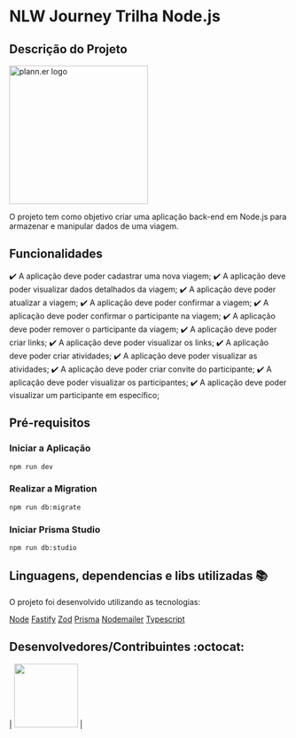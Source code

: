 # NLW Journey Trilha Node.js

## Descrição do Projeto
<img alt="plann.er logo" title="#NLW-Journey-Logo" src=".github/logo.svg" width="250px" />

O projeto tem como objetivo criar uma aplicação back-end em Node.js para armazenar e manipular dados de uma viagem.

## Funcionalidades

:heavy_check_mark: A aplicação deve poder cadastrar uma nova viagem;
:heavy_check_mark: A aplicação deve poder visualizar dados detalhados da viagem;
:heavy_check_mark: A aplicação deve poder atualizar a viagem;
:heavy_check_mark: A aplicação deve poder confirmar a viagem;
:heavy_check_mark: A aplicação deve poder confirmar o participante na viagem;
:heavy_check_mark: A aplicação deve poder remover o participante da viagem;
:heavy_check_mark: A aplicação deve poder criar links;
:heavy_check_mark: A aplicação deve poder visualizar os links;
:heavy_check_mark: A aplicação deve poder criar atividades;
:heavy_check_mark: A aplicação deve poder visualizar as atividades;
:heavy_check_mark: A aplicação deve poder criar convite do participante;
:heavy_check_mark: A aplicação deve poder visualizar os participantes;
:heavy_check_mark: A aplicação deve poder visualizar um participante em específico;

## Pré-requisitos

### Iniciar a Aplicação

```
npm run dev
```

### Realizar a Migration

```
npm run db:migrate
```

### Iniciar Prisma Studio

```
npm run db:studio
```

## Linguagens, dependencias e libs utilizadas :books:

O projeto foi desenvolvido utilizando as tecnologias:

[Node](https://nodejs.org)
[Fastify](https://fastify.dev)
[Zod](https://zod.dev)
[Prisma](https://www.prisma.io)
[Nodemailer](https://nodemailer.com)
[Typescript](https://www.typescriptlang.org)

## Desenvolvedores/Contribuintes :octocat:

| [<img src="https://avatars.githubusercontent.com/u/5165335?v=4" width=115>](https://github.com/AlissonSilva07) |